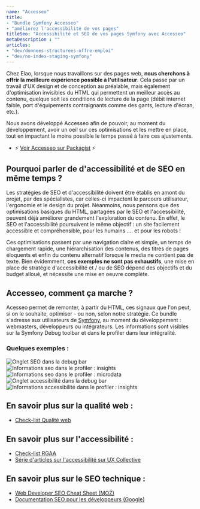 ```yaml
---
name: "Accesseo"
title:
- "Bundle Symfony Accesseo"
- "améliorez l'accessibilité de vos pages"
titleSeo: "Accessibilité et SEO de vos pages Symfony avec Accesseo"
metaDescription : ""
articles:
- "dev/donnees-structurees-offre-emploi"
- "dev/no-index-staging-symfony"
---
```

Chez Elao, lorsque nous travaillons sur des pages web, **nous cherchons à offrir la meilleure expérience possible à l'utilisateur**. Cela passe par un travail d'UX design et de conception au préalable, mais également d'optimisation invisibles du HTML qui permettent un meilleur accès au contenu, quelque soit les conditions de lecture de la page (débit internet faible, port d'équipements contraignants comme des gants, lecture d'écran, etc.). 

Nous avons développé Accesseo afin de pouvoir, au moment du développement, avoir un oeil sur ces optimisations et les mettre en place, tout en impactant le moins possible le temps passé à faire ces ajustements. 
- ⚡️ [Voir Accesseo sur Packagist](https://packagist.org/packages/elao/accesseo) ⚡️

## Pourquoi parler de d'accessibilité et de SEO en même temps ?
Les stratégies de SEO et d'accessibilité doivent être établis en amont du projet, par des spécialistes, car celles-ci impactent le parcours utilisateur, l'ergonomie et le design du projet. Néanmoins, nous pensons que des optimisations basiques du HTML, partagées par le SEO et l'accessibilité, peuvent déjà améliorer grandement l'exploration du contenu. En effet, le SEO et l'accessibilité poursuivent le même objectif : un site facilement accessible et compréhensible, pour les humains .... et pour les robots !

Ces optimisations passent par une navigation claire et simple, un temps de chargement rapide, une hiérarchisation des contenus, des titres de pages éloquents et enfin du contenu alternatif lorsque le media ne contient pas de texte. Bien évidemment, **ces exemples ne sont pas exhaustifs**, une mise en place de stratégie d'accessibilité et / ou de SEO dépend des objectifs et du budget alloué, et nécessite une mise en oeuvre complète. 

## Accesseo, comment ça marche ?
Acesseo permet de remonter, à partir du HTML, ces signaux que l'on peut, si on le souhaite, optimiser - ou non, selon notre stratégie. Ce bundle s'adresse aux utilisateurs de [Symfony](/glossaire/symfony), au moment du développement : webmasters, développeurs ou intégrateurs. Les informations sont visibles sur la Symfony Debug toolbar et dans le profiler dans leur intégralité.

### Quelques exemples :

![Onglet SEO dans la debug bar](/images/accesseo/accesseo-seo.png)
![Informations seo dans le profiler : insights](/images/accesseo/accesseo-seo-insights.png)
![Informations seo dans le profiler : microdata](/images/accesseo/accesseo-seo-microdata.png)
![Onglet accessibilité dans la debug bar](/images/accesseo/accesseo-accessbility-profiler.png)
![Informations accessibilité dans le profiler : insights](/images/accesseo/accesseo-seo.png)



## En savoir plus sur la qualité web : 

- [Check-list Qualité web](https://checklists.opquast.com/fr/assurance-qualite-web/)

## En savoir plus sur l'accessibilité : 

- [Check-list RGAA](https://www.numerique.gouv.fr/publications/rgaa-accessibilite/methode-rgaa/criteres/#contenu)
- [Série d'articles sur l'accessibilité sur UX Collective](https://uxdesign.cc/tagged/accessibility)

## En savoir plus sur le SEO technique :

- [Web Developer SEO Cheat Sheet (MOZ)](https://moz.com/learn/seo/seo-cheat-sheet)
- [Documentation SEO pour les développeurs (Google)](https://developers.google.com/search/docs/advanced/guidelines/get-started-developers)


